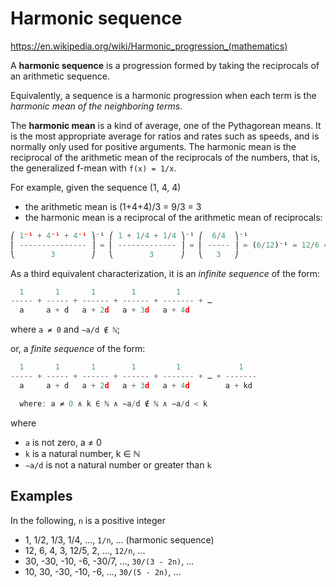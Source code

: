 # Harmonic sequence

https://en.wikipedia.org/wiki/Harmonic_progression_(mathematics)

A **harmonic sequence** is a progression formed by taking the reciprocals of an arithmetic sequence.

Equivalently, a sequence is a harmonic progression when each term is the *harmonic mean of the neighboring terms*.

The **harmonic mean** is a kind of average, one of the Pythagorean means. It is the most appropriate average for ratios and rates such as speeds, and is normally only used for positive arguments. The harmonic mean is the reciprocal of the arithmetic mean of the reciprocals of the numbers, that is, the generalized f-mean with `f(x) = 1/x`.

For example, given the sequence (1, 4, 4)
- the arithmetic mean is (1+4+4)/3 = 9/3 = 3
- the harmonic mean is a reciprocal of the arithmetic mean of reciprocals:

```js
⎛ 1⁻¹ + 4⁻¹ + 4⁻¹ ⎞⁻¹ ⎛ 1 + 1/4 + 1/4 ⎞⁻¹ ⎛  6/4  ⎞⁻¹
⎜ --------------- ⎟ = ⎜ ------------- ⎟ = ⎜ ----- ⎟ = (6/12)⁻¹ = 12/6 = 2
⎝        3        ⎠   ⎝        3      ⎠   ⎝   3   ⎠
```

As a third equivalent characterization, 
it is an *infinite sequence* of the form:

```js
  1       1       1        1         1
----- + ----- + ------ + ------ + ------- + …
  a     a + d   a + 2d   a + 3d   a + 4d
```

where `a ≠ 0` and `−a/d ∉ ℕ`; 

or, a *finite sequence* of the form:

```js
  1       1       1        1         1             1
----- + ----- + ------ + ------ + ------- + … + -------
  a     a + d   a + 2d   a + 3d   a + 4d        a + kd

  where: a ≠ 0 ∧ k ∈ ℕ ∧ −a/d ∉ ℕ ∧ −a/d < k
```

where 
- `a` is not zero, a ≠ 0
- `k` is a natural number, k ∈ ℕ
- `−a/d` is not a natural number or greater than `k`

## Examples

In the following, `n` is a positive integer
- 1, 1/2, 1/3, 1/4, …, `1/n`, … (harmonic sequence)
- 12, 6, 4, 3, 12/5, 2, …, `12/n`, …
- 30, -30, -10, -6, -30/7, …, `30/(3 - 2n)`, …
- 10, 30, -30, -10, -6, …, `30/(5 - 2n)`, …
